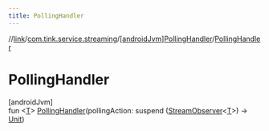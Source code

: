 ```yaml
---
title: PollingHandler
---
```

//[link](../../../index.html)/[com.tink.service.streaming](../index.html)/[[androidJvm]PollingHandler](index.html)/[PollingHandler](-polling-handler.html)



# PollingHandler



[androidJvm]\
fun &lt;[T](index.html)&gt; [PollingHandler](-polling-handler.html)(pollingAction: suspend ([StreamObserver](../../com.tink.service.streaming.publisher/[android-jvm]-stream-observer/index.html)&lt;[T](index.html)&gt;) -&gt; [Unit](https://kotlinlang.org/api/latest/jvm/stdlib/kotlin/-unit/index.html))




